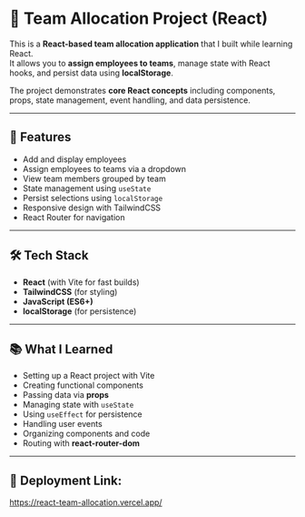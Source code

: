 # 👥 Team Allocation Project (React)

This is a **React-based team allocation application** that I built while learning React.  
It allows you to **assign employees to teams**, manage state with React hooks, and persist data using **localStorage**.  

The project demonstrates **core React concepts** including components, props, state management, event handling, and data persistence.

---

## 🚀 Features
- Add and display employees
- Assign employees to teams via a dropdown
- View team members grouped by team
- State management using `useState`
- Persist selections using `localStorage`
- Responsive design with TailwindCSS
- React Router for navigation

---

## 🛠 Tech Stack
- **React** (with Vite for fast builds)
- **TailwindCSS** (for styling)
- **JavaScript (ES6+)**
- **localStorage** (for persistence)

---

## 📚 What I Learned
- Setting up a React project with Vite
- Creating functional components
- Passing data via **props**
- Managing state with `useState`
- Using `useEffect` for persistence
- Handling user events
- Organizing components and code
- Routing with **react-router-dom**

---

## 🚀 Deployment Link:
https://react-team-allocation.vercel.app/

